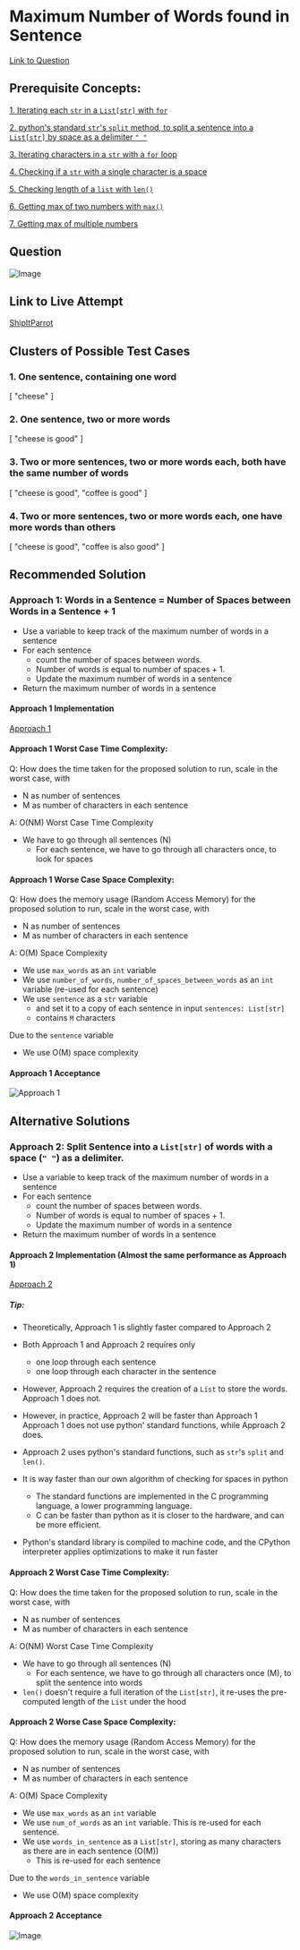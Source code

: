 # Maximum Number of Words found in Sentence

[Link to Question](https://leetcode.com/problems/maximum-number-of-words-found-in-sentences/)

## Prerequisite Concepts:

[1. Iterating each `str` in a `List[str]` with `for`](../../prerequisite_concepts/list/001_iterating_items_in_a_list.md)

[2. python's standard `str`'s `split` method, to split a sentence into a `List[str]` by space as a delimiter `" "`](../../prerequisite_concepts/str/001_split_string_by_delimiter.md)

[3. Iterating characters in a `str` with a `for` loop](../../prerequisite_concepts/str/002_iterating_characters_in_a_string_with_a_for_loop.md)

[4. Checking if a `str` with a single character is a space](../../prerequisite_concepts/str/003_checking_if_a_string_is_equal_to_another_string.md)

[5. Checking length of a `list` with `len()`](../../prerequisite_concepts/list/002_checking_length_of_a_list_with_len.md)

[6. Getting max of two numbers with `max()`](../../prerequisite_concepts/arithmetic/001_getting_max_of_two_numbers_with_max.md)

[7. Getting max of multiple numbers](../../prerequisite_concepts/arithmetic/002_getting_max_of_multiple_numbers.md)

## Question

![Image](images/question.png)

## Link to Live Attempt

[ShipItParrot](TBC)

## Clusters of Possible Test Cases

### 1. One sentence, containing one word

[
    "cheese"
]

### 2. One sentence, two or more words

[
    "cheese is good"
]

### 3. Two or more sentences, two or more words each, both have the same number of words

[
    "cheese is good",
    "coffee is good"
]

### 4. Two or more sentences, two or more words each, one have more words than others

[
    "cheese is good",
    "coffee is also good"
]

## Recommended Solution

### Approach 1: Words in a Sentence = Number of Spaces between Words in a Sentence + 1

- Use a variable to keep track of the maximum number of words in a sentence
- For each sentence
  - count the number of spaces between words. 
  - Number of words is equal to number of spaces + 1. 
  - Update the maximum number of words in a sentence
- Return the maximum number of words in a sentence

#### Approach 1 Implementation

[Approach 1](approach_1.py)

#### Approach 1 Worst Case Time Complexity:

Q: How does the time taken for the proposed solution to run, scale in the worst case, with 
- N as number of sentences
- M as number of characters in each sentence

A: O(NM) Worst Case Time Complexity
- We have to go through all sentences (N)
  - For each sentence, we have to go through all characters once, to look for spaces

#### Approach 1 Worse Case Space Complexity:

Q: How does the memory usage (Random Access Memory) for the proposed solution to run, scale in the worst case, with
- N as number of sentences
- M as number of characters in each sentence

A: O(M) Space Complexity
- We use `max_words` as an `int` variable
- We use `number_of_words`, `number_of_spaces_between_words` as an `int` variable (re-used for each sentence)
- We use `sentence` as a `str` variable 
  - and set it to a copy of each sentence in input `sentences: List[str]`
  - contains `M` characters

Due to the `sentence` variable
- We use O(M) space complexity

#### Approach 1 Acceptance

![Approach 1](./images/approach_1_accepted)

## Alternative Solutions

### Approach 2: Split Sentence into a `List[str]` of words with a space (`" "`) as a delimiter.

- Use a variable to keep track of the maximum number of words in a sentence
- For each sentence
  - count the number of spaces between words. 
  - Number of words is equal to number of spaces + 1. 
  - Update the maximum number of words in a sentence
- Return the maximum number of words in a sentence

#### Approach 2 Implementation (Almost the same performance as Approach 1)

[Approach 2](approach_2.py)

##### Tip:
- Theoretically, Approach 1 is slightly faster compared to Approach 2
- Both Approach 1 and Approach 2 requires only 
  - one loop through each sentence
  - one loop through each character in the sentence
- However, Approach 2 requires the creation of a `List` to store the words. Approach 1 does not.

- However, in practice, Approach 2 will be faster than Approach 1
Approach 1 does not use python' standard functions, while Approach 2 does.
- Approach 2 uses python's standard functions, such as `str`'s `split` and `len()`.
- It is way faster than our own algorithm of checking for spaces in python
  - The standard functions are implemented in the C programming language, a lower programming language. 
  - C can be faster than python as it is closer to the hardware, and can be more efficient.
- Python's standard library is compiled to machine code, and the CPython interpreter applies optimizations to make it run faster

#### Approach 2 Worst Case Time Complexity:

Q: How does the time taken for the proposed solution to run, scale in the worst case, with 
- N as number of sentences
- M as number of characters in each sentence

A: O(NM) Worst Case Time Complexity
- We have to go through all sentences (N)
  - For each sentence, we have to go through all characters once (M), to split the sentence into words
- `len()` doesn't require a full iteration of the `List[str]`, it re-uses the pre-computed length of the `List` under the hood

#### Approach 2 Worse Case Space Complexity:

Q: How does the memory usage (Random Access Memory) for the proposed solution to run, scale in the worst case, with
- N as number of sentences
- M as number of characters in each sentence

A: O(M) Space Complexity
- We use `max_words` as an `int` variable
- We use `num_of_words` as an `int` variable. This is re-used for each sentence.
- We use `words_in_sentence` as a `List[str]`, storing as many characters as there are in each sentence (O(M))
  - This is re-used for each sentence

Due to the `words_in_sentence` variable
- We use O(M) space complexity

#### Approach 2 Acceptance

![Image](images/approach_2_accepted.png)